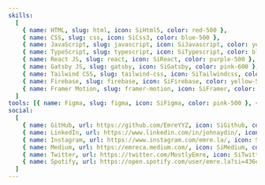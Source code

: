 ```yaml
---
skills:
  [
    { name: HTML, slug: html, icon: SiHtml5, color: red-500 },
    { name: CSS, slug: css, icon: SiCss3, color: blue-500 },
    { name: JavaScript, slug: javascript, icon: SiJavascript, color: yellow-300 },
    { name: TypeScript, slug: typescript, icon: SiTypescript, color: blue-500 },
    { name: React JS, slug: react, icon: SiReact, color: purple-500 },
    { name: Gatsby JS, slug: gatsby, icon: SiGatsby, color: pink-600 },
    { name: Tailwind CSS, slug: tailwind-css, icon: SiTailwindcss, color: blue-500 },
    { name: Firebase, slug: firebase, icon: SiFirebase, color: yellow-500 },
    { name: Framer Motion, slug: framer-motion, icon: SiFramer, color: purple-800 },
  ]
tools: [{ name: Figma, slug: figma, icon: SiFigma, color: pink-500 }, { name: Adobe Creative Suite, slug: adobe-creative-suite, icon: SiAdobe, color: red-500 }]
social:
  [
    { name: GitHub, url: https://github.com/EmreYYZ, icon: SiGithub, color: gray-900 },
    { name: LinkedIn, url: https://www.linkedin.com/in/johnaydin/, icon: SiLinkedin, color: blue-800 },
    { name: Instagram, url: https://www.instagram.com/emre.la/, icon: SiInstagram, color: pink-800 },
    { name: Medium, url: https://emreca.medium.com/, icon: SiMedium, color: gray-900 },
    { name: Twitter, url: https://twitter.com/MostlyEmre, icon: SiTwitter, color: blue-500 },
    { name: Spotify, url: https://open.spotify.com/user/emre.la?si=436eddc77edf438e, icon: SiSpotify, color: green-500 },
  ]
---
```

